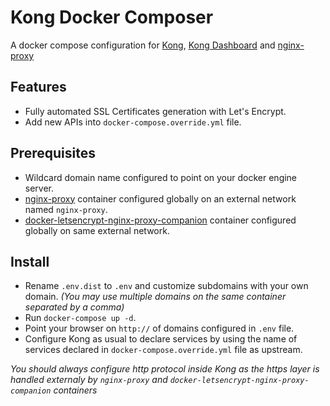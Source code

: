 Kong Docker Composer
====================

A docker compose configuration for [Kong](https://konghq.com/kong-community-edition/), 
[Kong Dashboard](https://github.com/PGBI/kong-dashboard) and [nginx-proxy](https://github.com/jwilder/nginx-proxy)

## Features

- Fully automated SSL Certificates generation with Let's Encrypt.
- Add new APIs into `docker-compose.override.yml` file.

## Prerequisites

- Wildcard domain name configured to point on your docker engine server.
- [nginx-proxy](https://github.com/jwilder/nginx-proxy) container configured globally on an external network named `nginx-proxy`.
- [docker-letsencrypt-nginx-proxy-companion](https://github.com/JrCs/docker-letsencrypt-nginx-proxy-companion) container configured globally on same external network.

## Install

- Rename `.env.dist` to `.env` and customize subdomains with your own domain. *(You may use multiple domains on the same container separated by a comma)*
- Run `docker-compose up -d`.
- Point your browser on `http://` of domains configured in `.env` file.
- Configure Kong as usual to declare services by using the name of services declared in `docker-compose.override.yml` file as upstream. 

*You should always configure http protocol inside Kong as the https layer is handled externaly by `nginx-proxy` and `docker-letsencrypt-nginx-proxy-companion` containers*
